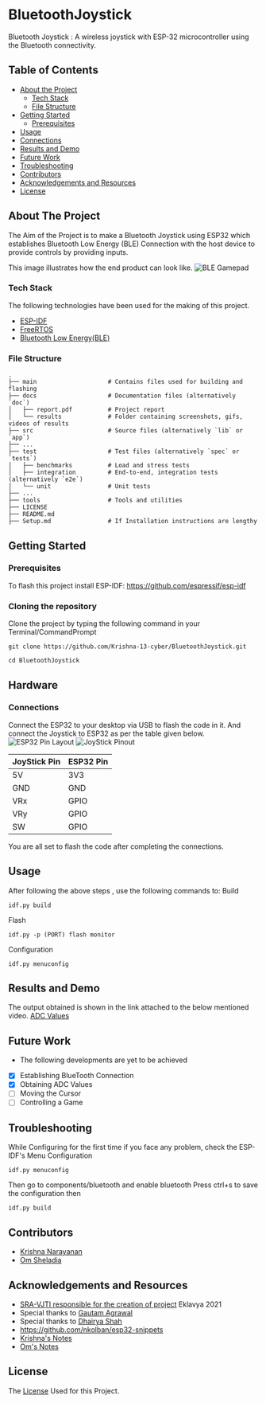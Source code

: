 # BluetoothJoystick
Bluetooth Joystick : A wireless joystick with ESP-32 microcontroller using the Bluetooth connectivity.

<!-- TABLE OF CONTENTS -->
## Table of Contents

* [About the Project](#about-the-project)
  * [Tech Stack](#tech-stack)
  * [File Structure](#file-structure)
* [Getting Started](#getting-started)
  * [Prerequisites](#prerequisites)
* [Usage](#usage)
* [Connections](#connections)
* [Results and Demo](#results-and-demo)
* [Future Work](#future-work)
* [Troubleshooting](#troubleshooting)
* [Contributors](#contributors)
* [Acknowledgements and Resources](#acknowledgements-and-resources)
* [License](#license)

<!-- ABOUT THE PROJECT -->
## About The Project
The Aim of the Project is to make a Bluetooth Joystick using ESP32 which establishes Bluetooth Low Energy (BLE) Connection with the host device to provide controls by providing inputs. 

This image illustrates how the end product can look like.
![BLE Gamepad](https://content.instructables.com/ORIG/FUD/I8PF/KJUBPHF5/FUDI8PFKJUBPHF5.jpg?auto=webp&frame=1&width=600&height=1024&fit=bounds&md=a2afa2e5c6a83ad41410efc3edba51ba)  

### Tech Stack
The following technologies have been used for the making of this project.
* [ESP-IDF](https://docs.espressif.com/projects/esp-idf/en/latest/esp32/)
* [FreeRTOS](https://sravjti.in/embedded-systems-study-group/week6/week6.html#what-is-an-rtos)
* [Bluetooth Low Energy(BLE)](https://developer.android.com/guide/topics/connectivity/bluetooth/ble-overview) 

### File Structure
    .
    ├── main                    # Contains files used for building and flashing
    ├── docs                    # Documentation files (alternatively `doc`)
    │   ├── report.pdf          # Project report
    │   └── results             # Folder containing screenshots, gifs, videos of results
    ├── src                     # Source files (alternatively `lib` or `app`)
    ├── ...
    ├── test                    # Test files (alternatively `spec` or `tests`)
    │   ├── benchmarks          # Load and stress tests
    │   ├── integration         # End-to-end, integration tests (alternatively `e2e`)
    │   └── unit                # Unit tests
    ├── ...
    ├── tools                   # Tools and utilities
    ├── LICENSE
    ├── README.md 
    ├── Setup.md                # If Installation instructions are lengthy
    
<!-- GETTING STARTED -->
## Getting Started
### Prerequisites
To flash this project install ESP-IDF: https://github.com/espressif/esp-idf
### Cloning the repository
Clone the project by typing the following command in your Terminal/CommandPrompt
```
git clone https://github.com/Krishna-13-cyber/BluetoothJoystick.git

cd BluetoothJoystick
```

## Hardware
### Connections
Connect the ESP32 to your desktop via USB to flash the code in it. And connect the Joystick to ESP32 as per the table given below.
![ESP32 Pin Layout](https://circuits4you.com/wp-content/uploads/2018/12/ESP32-Pinout.jpg)
![JoyStick Pinout](https://www.researchgate.net/profile/Mobasshir-Mahbub/publication/335611241/figure/fig5/AS:799468190449666@1567619478705/Schematic-diagram-of-joystick-module-c-Pinout.jpg)

JoyStick Pin | ESP32 Pin
--------- | -----------
5V | 3V3
GND | GND
VRx | GPIO
VRy | GPIO
SW | GPIO 

You are all set to flash the code after completing the connections.
## Usage
After following the above steps , use the following commands to:
Build
```
idf.py build
```
Flash
```
idf.py -p (PORT) flash monitor
```
Configuration

```
idf.py menuconfig
```
## Results and Demo
The output obtained is shown in the link attached to the below mentioned video.
[ADC Values](https://drive.google.com/file/d/1rm1N4SgXiCJK_13tnsdQ1i77aFfMDrW-/view?usp=sharing)
<!-- FUTURE WORK -->
## Future Work
* The following developments are yet to be achieved
- [x] Establishing BlueTooth Connection
- [x] Obtaining ADC Values
- [ ] Moving the Cursor 
- [ ] Controlling a Game

## Troubleshooting
 While Configuring for the first time if you face any problem, check the ESP-IDF's Menu Configuration
 
```
idf.py menuconfig
```
Then go to components/bluetooth and enable bluetooth
Press ctrl+s to save the configuration
then
```
idf.py build
```
## Contributors
* [Krishna Narayanan](https://github.com/Krishna-13-cyber)
* [Om Sheladia](https://github.com/omsheladia)

## Acknowledgements and Resources
* [SRA-VJTI responsible for the creation of project](http://sra.vjti.info/) Eklavya 2021 
* Special thanks to [Gautam Agrawal](https://github.com/gautam-dev-maker)
* Special thanks to [Dhairya Shah](https://github.com/dhairyashah1) 
* https://github.com/nkolban/esp32-snippets
* [Krishna's Notes](https://docs.google.com/document/d/1IP-aztx2PFOdQ0YAVJ_k0vlUyVbuh3PO7OZ1GM7nCuU/edit?usp=sharing)
* [Om's Notes](https://docs.google.com/document/d/1GOzxKsOPQXyTHjrb4r8Ifgxr5I2fEamjWZOJTkD3TnQ/edit?usp=sharing)

## License
The [License](https://github.com/Krishna-13-cyber/BluetoothJoystick/blob/main/LICENSE) Used for this Project.

